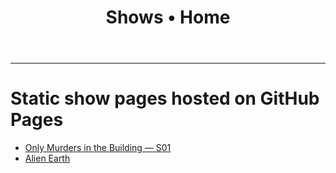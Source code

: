 ﻿---
layout: default
title: Shows • Home
---

<!-- Your existing homepage content goes below.
     If you had HTML, paste it here; Markdown is fine too. -->
---

# Static show pages hosted on GitHub Pages

- [Only Murders in the Building — S01](./only_murders_in_the_building.html)
- [Alien Earth](./alien-earth.html)

